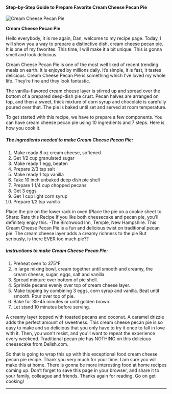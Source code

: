             

#### Step-by-Step Guide to Prepare Favorite Cream Cheese Pecan Pie

![Cream Cheese Pecan Pie](https://img-global.cpcdn.com/recipes/5677800127201280/751x532cq70/cream-cheese-pecan-pie-recipe-main-photo.jpg)

**Cream Cheese Pecan Pie**

Hello everybody, it is me again, Dan, welcome to my recipe page. Today, I will show you a way to prepare a distinctive dish, cream cheese pecan pie. It is one of my favorites. This time, I will make it a bit unique. This is gonna smell and look delicious.

Cream Cheese Pecan Pie is one of the most well liked of recent trending meals on earth. It is enjoyed by millions daily. It’s simple, it is fast, it tastes delicious. Cream Cheese Pecan Pie is something which I’ve loved my whole life. They’re fine and they look fantastic.

The vanilla-flavored cream cheese layer is stirred up and spread over the bottom of a prepared deep-dish pie crust. Pecan halves are arranged on top, and then a sweet, thick mixture of corn syrup and chocolate is carefully poured over that. The pie is baked until set and served at room temperature.

To get started with this recipe, we have to prepare a few components. You can have cream cheese pecan pie using 10 ingredients and 7 steps. Here is how you cook it.

##### The ingredients needed to make Cream Cheese Pecan Pie:

1.  Make ready 8 oz cream cheese, softened
2.  Get 1/2 cup granulated sugar
3.  Make ready 1 egg, beaten
4.  Prepare 2/3 tsp salt
5.  Make ready 1 tsp vanilla
6.  Take 10 inch unbaked deep dish pie shell
7.  Prepare 1 1/4 cup chopped pecans
8.  Get 3 eggs
9.  Get 1 cup light corn syrup
10.  Prepare 1/2 tsp vanilla

Place the pie on the lower rack in oven (Place the pie on a cookie sheet to. Share: Rate this Recipe If you like both cheesecake and pecan pie, you'll definitely enjoy this. -The Birchwood Inn, Temple, New Hampshire. This Cream Cheese Pecan Pie is a fun and delicious twist on traditional pecan pie. The cream cheese layer adds a creamy richness to the pie But seriously, is there EVER too much pie??

##### Instructions to make Cream Cheese Pecan Pie:

1.  Preheat oven to 375°F.
2.  In large mixing bowl, cream together until smooth and creamy, the cream cheese, sugar, eggs, salt and vanilla.
3.  Spread mixture over bottom of pie shell.
4.  Sprinkle pecans evenly over top of cream cheese layer.
5.  Make topping by combining 3 eggs, corn syrup and vanilla. Beat until smooth. Pour over top of pie.
6.  Bake for 35-45 minutes or until golden brown.
7.  Let stand 10 minutes before serving.

A creamy layer topped with toasted pecans and coconut. A caramel drizzle adds the perfect amount of sweetness. This cream cheese pecan pie is so easy to make and so delicious that you only have to try it once to fall in love with it. Then, you won't resist, and you'll want to repeat the experience every weekend. Traditional pecan pie has NOTHING on this delicious cheesecake from Delish.com.

So that is going to wrap this up with this exceptional food cream cheese pecan pie recipe. Thank you very much for your time. I am sure you will make this at home. There is gonna be more interesting food at home recipes coming up. Don’t forget to save this page in your browser, and share it to your family, colleague and friends. Thanks again for reading. Go on get cooking!

* * *